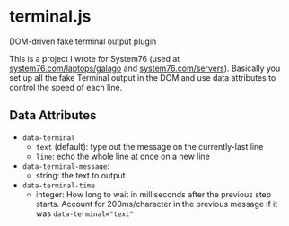 # terminal.js
DOM-driven fake terminal output plugin

This is a project I wrote for System76 (used at [system76.com/laptops/galago](https://system76.com/laptops/galago) and [system76.com/servers](https://system76.com/servers)). Basically you set up all the fake Terminal output in the DOM and use data attributes to control the speed of each line.

## Data Attributes

* `data-terminal`
  * `text` (default): type out the message on the currently-last line
  * `line`: echo the whole line at once on a new line
* `data-terminal-message`: 
  * string: the text to output
* `data-terminal-time`
  * integer: How long to wait in milliseconds after the previous step starts. Account for 200ms/character in the previous message if it was `data-terminal="text"`
